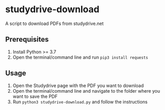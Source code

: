 # studydrive-download
A script to download PDFs from studydrive.net

## Prerequisites
1. Install Python >= 3.7
2. Open the terminal/command line and run `pip3 install requests`

## Usage
1. Open the Studydrive page with the PDF you want to download
2. Open the terminal/command line and navigate to the folder where you want to save the PDF
3. Run `python3 studydrive-download.py` and follow the instructions
